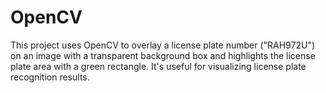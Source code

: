 # OpenCV
This project uses OpenCV to overlay a license plate number ("RAH972U") on an image with a transparent background box and highlights the license plate area with a green rectangle. It's useful for visualizing license plate recognition results.

